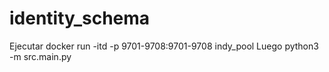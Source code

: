 # identity_schema

Ejecutar docker run -itd -p 9701-9708:9701-9708 indy_pool
Luego python3 -m src.main.py
